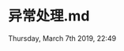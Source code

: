 # 异常处理.md
Thursday, March 7th 2019, 22:49

<!-- @import "[TOC]" {cmd="toc" depthFrom=1 depthTo=6 orderedList=false} -->
